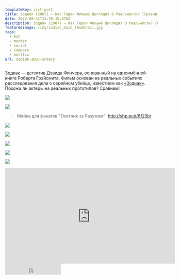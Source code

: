 ```yaml
---
templateKey: list-post
title: Зодиак (2007) — Как Герои Фильма Выглядят В Реальности? (Сравни)
date: 2022-08-31T12:40:19.276Z
description: Зодиак (2007) — Как Герои Фильма Выглядят В Реальности? (Сравни)
featuredimage: /img/zodiac_main_thumbnail.jpg
tags:
  - hot
  - murder
  - serial
  - compare
  - netflix
url: zodiak-2007-aktery
---
```

[Зодиак](https://youtu.be/QZ-QIiUDi3w) — детектив Дэвида Финчера, основанный на одноимённой книге Роберта Грэйсмита. Фильм основан на реальных событиях расследования дела о серийном убийце, известном как [«Зодиак»](https://youtu.be/QZ-QIiUDi3w). Похожи ли актеры на реальных прототипов? Сравним!

![](/img/zodiac_main_thumbnail.jpg)

![](/img/0132_zodiac.00_00_08_04.still1307.png)

> Майка для фанатов "Охотник за Разумом": http://shp.pub/6f23br

![](/img/0132_zodiac.00_00_21_09.still1308.png)

![](/img/0132_zodiac.00_00_31_23.still1309.png)

![](/img/0132_zodiac.00_00_43_16.still1310.png)

![](/img/elmer-wayne-henley-jr..jpg)

![](/img/0132_zodiac.00_00_54_16.still1311.png)

<div class="video-container"><iframe width="560" height="315" src="https://www.youtube.com/embed/QZ-QIiUDi3w" title="YouTube video player" frameborder="0" allow="accelerometer; autoplay; clipboard-write; encrypted-media; gyroscope; picture-in-picture" allowfullscreen></iframe></div>

<iframe src="https://yoomoney.ru/quickpay/button-widget?targets=%D0%9F%D0%BE%D0%B4%D0%B4%D0%B5%D1%80%D0%B6%D0%B0%D1%82%D1%8C%20%D0%B0%D0%B2%D1%82%D0%BE%D1%80%D0%B0!&default-sum=100&button-text=13&yoomoney-payment-type=on&button-size=m&button-color=black&successURL=https%3A%2F%2Fkinogeroi.com%2F&quickpay=small&account=410012994125382&" width="184" height="36" frameborder="0" allowtransparency="true" scrolling="no"></iframe>